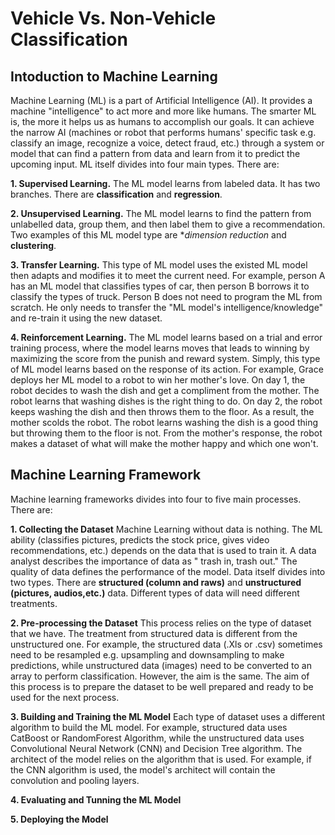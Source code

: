 # Vehicle Vs. Non-Vehicle Classification

## Intoduction to Machine Learning

Machine Learning (ML) is a part of Artificial Intelligence (AI). It provides a machine "intelligence" to act more and more like humans. The smarter ML is, the more it helps us as humans to accomplish our goals. It can achieve the narrow AI (machines or robot that performs humans' specific task e.g. classify an image, recognize a voice, detect fraud, etc.) through a system or model that can find a pattern from data and learn from it to predict the upcoming input. ML itself divides into four main types. There are:

**1. Supervised Learning.** 
The ML model learns from labeled data. It has two branches. There are **classification** and **regression**.

**2. Unsupervised Learning.**
The ML model learns to find the pattern from unlabelled data, group them, and then label them to give a recommendation. Two examples of this ML model type are **dimension reduction* and **clustering**. 

**3. Transfer Learning.**
This type of ML model uses the existed ML model then adapts and modifies it to meet the current need. For example, person A has an ML model that classifies types of car, then person B borrows it to classify the types of truck. Person B does not need to program the ML from scratch. He only needs to transfer the "ML model's intelligence/knowledge" and re-train it using the new dataset.

**4. Reinforcement Learning.** 
The ML model learns based on a trial and error training process, where the model learns moves that leads to winning by maximizing the score from the punish and reward system. Simply, this type of ML model learns based on the response of its action. For example, Grace deploys her ML model to a robot to win her mother's love. On day 1, the robot decides to wash the dish and get a compliment from the mother. The robot learns that washing dishes is the right thing to do. On day 2, the robot keeps washing the dish and then throws them to the floor. As a result, the mother scolds the robot. The robot learns washing the dish is a good thing but throwing them to the floor is not. From the mother's response, the robot makes a dataset of what will make the mother happy and which one won't.

## Machine Learning Framework
Machine learning frameworks divides into four to five main processes. There are:

**1. Collecting the Dataset**
Machine Learning without data is nothing. The ML ability (classifies pictures, predicts the stock price, gives video recommendations, etc.) depends on the data that is used to train it. A data analyst describes the importance of data as " trash in, trash out." The quality of data defines the performance of the model. Data itself divides into two types. There are **structured (column and raws)** and **unstructured (pictures, audios,etc.)** data. Different types of data will need different treatments. 

**2. Pre-processing the Dataset**
This process relies on the type of dataset that we have. The treatment from structured data is different from the unstructured one. For example, the structured data (.Xls or .csv) sometimes need to be resampled e.g. upsampling and downsampling to make predictions, while unstructured data (images) need to be converted to an array to perform classification. However, the aim is the same. The aim of this process is to prepare the dataset to be well prepared and ready to be used for the next process.

**3. Building and Training the ML Model**
Each type of dataset uses a different algorithm to build the ML model. For example, structured data uses CatBoost or RandomForest Algorithm, while the unstructured data uses Convolutional Neural Network (CNN) and Decision Tree algorithm. The architect of the model relies on the algorithm that is used. For example, if the CNN algorithm is used, the model's architect will contain the convolution and pooling layers. 

**4. Evaluating and Tunning the ML Model**


**5. Deploying the Model**


